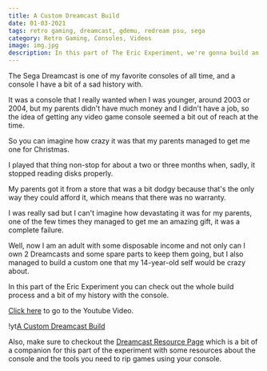 ```yaml
---
title: A Custom Dreamcast Build
date: 01-03-2021
tags: retro gaming, dreamcast, gdemu, redream psu, sega
category: Retro Gaming, Consoles, Videos
image: img.jpg
description: In this part of The Eric Experiment, we're gonna build an unique and customized Sega Dreamcast.
---
```


The Sega Dreamcast is one of my favorite consoles of all time, and a console I have a bit of a sad history with.

It was a console that I really wanted when I was younger, around 2003 or 2004, but my parents didn't have much money and I didn't have a job, so the idea of getting any video game console seemed a bit out of reach at the time.

So you can imagine how crazy it was that my parents managed to get me one for Christmas.

I played that thing non-stop for about a two or three months when, sadly, it stopped reading disks properly.

My parents got it from a store that was a bit dodgy because that's the only way they could afford it, which means that there was no warranty.

I was really sad but I can't imagine how devastating it was for my parents, one of the few times they managed to get me an amazing gift, it was a complete failure.

Well, now I am an adult with some disposable income and not only can I own 2 Dreamcasts and some spare parts to keep them going, but I also managed to build a custom one that my 14-year-old self would be crazy about.

In this part of the Eric Experiment you can check out the whole build process and a bit of my history with the console.

[Click here](https://www.youtube.com/watch?v=ddM8N19WhWs) to go to the Youtube Video.

!yt[A Custom Dreamcast Build](https://www.youtube.com/watch?v=ddM8N19WhWs)

Also, make sure to checkout the [Dreamcast Resource Page](/dreamcast) which is a bit of a companion for this part of the experiment with some resources about the console and the tools you need to rip games using your console.
